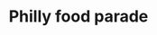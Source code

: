 ---
pid: ns93
title: Philly food parade
location_transcription: Marconi Plaza --> FDR
coordinates: "[-75.1734204, 39.9154028]"
zipcode: '19125'
gen_neighborhood: River Wards
neighborhood: Fishtown,Kensington
outside_phl: 
age: '32'
age_range: 30-39
instagram: 
image_file_name: ns_93.jpg
proposal_transcription: 'Parade of Philly related food favorites: soft pretzels, tomato
  pie, Irish patao, etc. With demos at the beginning & end on how to make them & how
  they define + feed the city.'
topic: Food
topic_summary: 0, 0
type: Parade
keywords_other: 
credit: 
image_labels: 
twitter: dennisfxm
facebook: 
permalink: "/monuments/ns93/"
layout: item-page
---